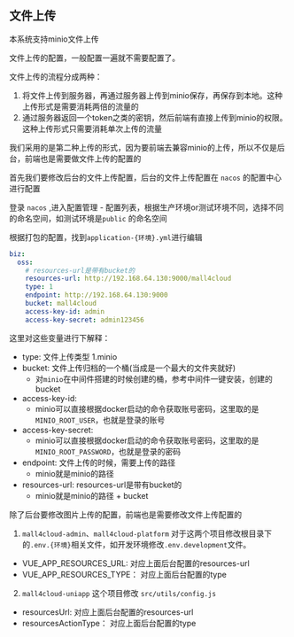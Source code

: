 ## 文件上传

本系统支持minio文件上传

文件上传的配置，一般配置一遍就不需要配置了。

文件上传的流程分成两种：

1. 将文件上传到服务器，再通过服务器上传到minio保存，再保存到本地。这种上传形式是需要消耗两倍的流量的
2. 通过服务器返回一个token之类的密钥，然后前端有直接上传到minio的权限。这种上传形式只需要消耗单次上传的流量

我们采用的是第二种上传的形式，因为要前端去兼容minio的上传，所以不仅是后台，前端也是需要做文件上传的配置的

首先我们要修改后台的文件上传配置，后台的文件上传配置在 `nacos` 的配置中心进行配置

登录 `nacos` ,进入配置管理 - 配置列表，根据生产环境or测试环境不同，选择不同的命名空间，如测试环境是`public` 的命名空间

根据打包的配置，找到`application-{环境}.yml`进行编辑

```yaml
biz:
  oss:
    # resources-url是带有bucket的
    resources-url: http://192.168.64.130:9000/mall4cloud
    type: 1
    endpoint: http://192.168.64.130:9000
    bucket: mall4cloud
    access-key-id: admin
    access-key-secret: admin123456
```

这里对这些变量进行下解释：

- type: 文件上传类型 1.minio
- bucket: 文件上传归档的一个桶(当成是一个最大的文件夹就好)
  - 对`minio`在中间件搭建的时候创建的桶，参考中间件一键安装，创建的bucket
- access-key-id: 
  - minio可以直接根据docker启动的命令获取账号密码，这里取的是`MINIO_ROOT_USER`，也就是登录的账号
- access-key-secret: 
  - minio可以直接根据docker启动的命令获取账号密码，这里取的是`MINIO_ROOT_PASSWORD`，也就是登录的密码
- endpoint: 文件上传的时候，需要上传的路径
  - minio就是minio的路径
- resources-url: resources-url是带有bucket的
  - minio就是minio的路径 + bucket

除了后台要修改图片上传的配置，前端也是需要修改文件上传配置的

1. `mall4cloud-admin`、`mall4cloud-platform` 对于这两个项目修改根目录下的`.env.{环境}`相关文件，如开发环境修改`.env.development`文件。

- VUE_APP_RESOURCES_URL:  对应上面后台配置的resources-url
- VUE_APP_RESOURCES_TYPE： 对应上面后台配置的type

2. `mall4cloud-uniapp` 这个项目修改 `src/utils/config.js`

- resourcesUrl:  对应上面后台配置的resources-url
- resourcesActionType： 对应上面后台配置的type
